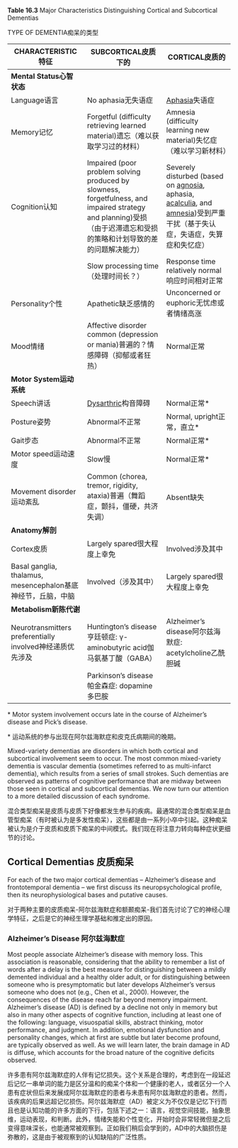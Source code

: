 **Table 16.3** Major Characteristics Distinguishing Cortical and Subcortical Dementias

TYPE OF DEMENTIA痴呆的类型

|CHARACTERISTIC特征|SUBCORTICAL皮质下的|CORTICAL皮质的|
|---|---|---|
|**Mental Status心智状态**|||
|Language语言|No aphasia无失语症|[Aphasia](https://www.ninds.nih.gov/Disorders/All-Disorders/Aphasia-Information-Page)失语症|
|Memory记忆|Forgetful (difficulty retrieving learned material)遗忘（难以获取学习过的材料）|Amnesia (difficulty learning new material)失忆症（难以学习新材料）|
|Cognition认知|Impaired (poor problem solving produced by slowness, forgetfulness, and impaired strategy and planning)受损（由于迟滞遗忘和受损的策略和计划导致的差的问题解决能力）|Severely disturbed (based on [agnosia](https://www.ninds.nih.gov/Disorders/All-Disorders/Agnosia-Information-Page), aphasia, [acalculia](https://www.ncbi.nlm.nih.gov/pmc/articles/PMC3086028/), and [amnesia](https://www.mayoclinic.org/diseases-conditions/amnesia/symptoms-causes/syc-20353360))受到严重干扰（基于失认症，失语症，失算症和失忆症）|
||Slow processing time（处理时间长？）|Response time relatively normal响应时间相对正常|
|Personality个性|Apathetic缺乏感情的|Unconcerned or euphoric无忧虑或者情绪高涨|
|Mood情绪|Affective disorder common (depression or mania)普遍的？情感障碍（抑郁或者狂热）|Normal正常|
|**Motor System运动系统**|||
|Speech讲话|[Dysarthric](https://www.mayoclinic.org/diseases-conditions/dysarthria/symptoms-causes/syc-20371994)构音障碍|Normal正常*|
|Posture姿势|Abnormal不正常|Normal, upright正常，直立*|
|Gait步态|Abnormal不正常|Normal正常*|
|Motor speed运动速度|Slow慢|Normal正常*|
|Movement disorder运动紊乱|Common (chorea, tremor, rigidity, ataxia)普遍（舞蹈症，颤抖，僵硬，共济失调）|Absent缺失|
|**Anatomy解剖**|||
|Cortex皮质|Largely spared很大程度上幸免|Involved涉及其中|
|Basal ganglia, thalamus, mesencephalon基底神经节，丘脑，中脑|Involved（涉及其中）|Largely spared很大程度上幸免|
|**Metabolism新陈代谢**|||
|Neurotransmitters preferentially involved神经递质优先涉及|Huntington’s disease亨廷顿症: γ-aminobutyric acid伽马氨基丁酸（GABA）|Alzheimer’s disease阿尔兹海默症: acetylcholine乙酰胆碱|
| |Parkinson’s disease帕金森症: dopamine多巴胺| |

\* Motor system involvement occurs late in the course of Alzheimer’s disease and Pick’s disease.

\* 运动系统的参与出现在阿尔兹海默症和皮克氏病期间的晚期。

Mixed-variety dementias are disorders in which both cortical and subcortical involvement seem to occur. The most common mixed-variety dementia is vascular dementia (sometimes referred to as multi-infarct dementia), which results from a series of small strokes. Such dementias are observed as patterns of cognitive performance that are midway between those seen in cortical and subcortical dementias. We now turn our attention to a more detailed discussion of each syndrome.

混合类型痴呆是皮质与皮质下好像都发生参与的疾病。最通常的混合类型痴呆是血管型痴呆（有时被认为是多发性痴呆），这些都是由一系列小卒中引起。这种痴呆被认为是介于皮质和皮质下痴呆的中间模式。我们现在将注意力转向每种症状更细节的讨论。

## Cortical Dementias 皮质痴呆

For each of the two major cortical dementias – Alzheimer’s disease and frontotemporal dementia – we first discuss its neuropsychological profile, then its neurophysiological bases and putative causes.

对于两种主要的皮质痴呆-阿尔兹海默症和额颞痴呆-我们首先讨论了它的神经心理学特征，之后是它的神经生理学基础和推定出的原因。

### Alzheimer’s Disease 阿尔兹海默症

Most people associate Alzheimer’s disease with memory loss. This association is reasonable, considering that the ability to remember a list of words after a delay is the best measure for distinguishing between a mildly demented individual and a healthy older adult, or for distinguishing between someone who is presymptomatic but later develops Alzheimer’s versus someone who does not (e.g., Chen et al., 2000). However, the consequences of the disease reach far beyond memory impairment. Alzheimer’s disease (AD) is defined by a decline not only in memory but also in many other aspects of cognitive function, including at least one of the following: language, visuospatial skills, abstract thinking, motor performance, and judgment. In addition, emotional dysfunction and personality changes, which at first are subtle but later become profound, are typically observed as well. As we will learn later, the brain damage in AD is diffuse, which accounts for the broad nature of the cognitive deficits observed.

许多患有阿尔兹海默症的人伴有记忆损失。这个关系是合理的，考虑到在一段延迟后记忆一串单词的能力是区分温和的痴呆个体和一个健康的老人，或者区分一个人患有症状但后来发展成阿尔兹海默症的患者与未患有阿尔兹海默症的患者。然而，该疾病的后果远超记忆损伤。阿尔兹海默症（AD）被定义为不仅仅是记忆下行而且也是认知功能的许多方面的下行，包括下述之一：语言，视觉空间技能，抽象思维，运动表现，和判断。此外，情绪失能和个性变化，开始时会非常轻微但是之后变得意味深长，也能通常被观察到。正如我们稍后会学到的，AD中的大脑损伤是弥散的，这是由于被观察到的认知缺陷的广泛性质。
